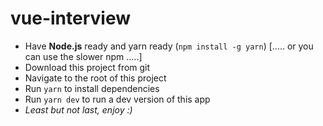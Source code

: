# vue-interview

* Have **Node.js** ready and yarn ready (`npm install -g yarn`) [..... or you can use the slower npm .....]
* Download this project from git
* Navigate to the root of this project
* Run `yarn` to install dependencies
* Run `yarn dev` to run a dev version of this app
* _Least but not last, enjoy :)_
